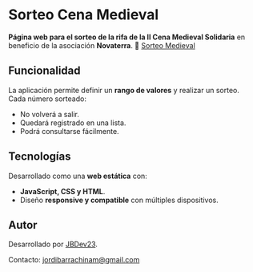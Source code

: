 # Sorteo Cena Medieval

**Página web para el sorteo de la rifa de la II Cena Medieval Solidaria** en beneficio de la asociación **Novaterra**.
🔗 [Sorteo Medieval](https://jbdev23.github.io/SorteoMedieval/)  


##  Funcionalidad  
La aplicación permite definir un **rango de valores** y realizar un sorteo.  
 Cada número sorteado:  
- No volverá a salir.  
- Quedará registrado en una lista.  
- Podrá consultarse fácilmente.  

##  Tecnologías  
 Desarrollado como una **web estática** con:  
- **JavaScript, CSS y HTML**.  
- Diseño **responsive y compatible** con múltiples dispositivos.    

## Autor
Desarrollado por [JBDev23](https://github.com/JBDev23).  

Contacto: [jordibarrachinam@gmail.com](mailto:jordibarrachinam@gmail.com)

